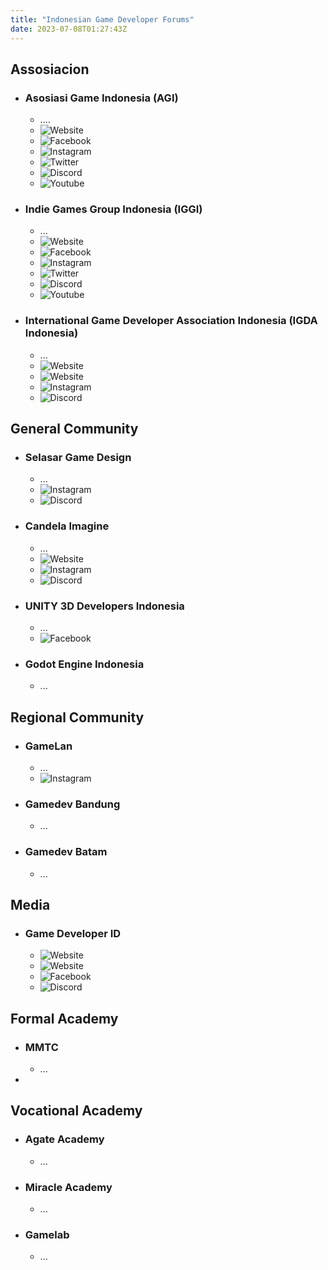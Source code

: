 ```yaml
---
title: "Indonesian Game Developer Forums"
date: 2023-07-08T01:27:43Z
---
```


## Assosiacion
- ### Asosiasi Game Indonesia (AGI)
  - ....
  -  ![Website](https://img.shields.io/website?label=agi.or.id&style=flat-square&url=https://www.agi.or.id/&link=https://www.agi.or.id/)
  -  ![Facebook](https://img.shields.io/badge/follow-AsosiasiGameIndonesia-1877F2?logo=facebook&style=flat-square&link=https://facebook.com/AsosiasiGameIndonesia)
  -  ![Instagram](https://img.shields.io/badge/follow-@asosiasigame__id-E4405F?logo=instagram&style=flat-square&link=https://www.instagram.com/asosiasigame_id/)
  -  ![Twitter](https://img.shields.io/badge/follow-@asosiasigame__id-1D9BF0?logo=twitter&style=flat-square&link=https://twitter.com/intent/follow?screen_name=asosiasigame_id)
  -  ![Discord](https://img.shields.io/discord/475157694660214795?link=https://discord.gg/A9AhF5y&logo=discord&style=flat-square&label=https://discord.gg/A9AhF5y&color=5865F2)
  -   ![Youtube](https://img.shields.io/youtube/channel/subscribers/UCkPjm808TGpr_d7jMp7jeig?logo=youtube&style=flat-square&label=@AsosiasiGameIndonesia)
- ### Indie Games Group Indonesia (IGGI)
  - ...
  - ![Website](https://img.shields.io/website?label=linktr.ee/igg.indonesia&style=flat-square&url=https://linktr.ee/igg.indonesia&link=https://linktr.ee/igg.indonesia) 
  - ![Facebook](https://img.shields.io/badge/follow-iggindonesia-1877F2?logo=facebook&style=flat-square&link=https://www.facebook.com/iggindonesia) 
  - ![Instagram](https://img.shields.io/badge/follow-@igg_indonesia-E4405F?logo=instagram&style=flat-square&link=https://instagram.com/igg_indonesia) 
  - ![Twitter](https://img.shields.io/badge/follow-@igg_indonesia-1D9BF0?logo=twitter&style=flat-square&link=https://twitter.com/intent/follow?screen_name=igg_indonesia) 
  - ![Discord](https://img.shields.io/discord/930459320800399390?link=https://discord.gg/igg-indonesia&logo=discord&style=flat-square&label=discord.gg/igg-indonesia&color=5865F2) 
  - ![Youtube](https://img.shields.io/youtube/channel/subscribers/UCV7k0V1mNVLIiAvnqQUnCMQ?logo=youtube&style=flat-square&label=@@indiegamesgroupindonesia)
- ### International Game Developer Association Indonesia (IGDA Indonesia)
  - ...
  - ![Website](https://img.shields.io/website?label=linktr.ee/IGDAIndonesia&style=flat-square&url=https://linktr.ee/IGDAIndonesia&link=https://linktr.ee/IGDAIndonesia) 
  - ![Website](https://img.shields.io/website?label=igda.org/chapters/indonesia/&style=flat-square&url=https://igda.org/chapters/indonesia/&link=https://igda.org/chapters/indonesia/)
  - ![Instagram](https://img.shields.io/badge/follow-@indonesiaigda-E4405F?logo=instagram&style=flat-square&link=https://instagram.com/indonesiaigda)
  - ![Discord](https://img.shields.io/discord/894575538071552032?link=https://discord.gg/T6XqRSgrSy&logo=discord&style=flat-square&label=discord.gg/T6XqRSgrSy&color=5865F2)

## General Community
- ### Selasar Game Design
  - ...
  - ![Instagram](https://img.shields.io/badge/follow-@selasargamedesign-E4405F?logo=instagram&style=flat-square&link=https://instagram.com/selasargamedesign)
  - ![Discord](https://img.shields.io/discord/1096456366199160852?link=https://discord.gg/84yDbnS5nn&logo=discord&style=flat-square&label=discord.gg/84yDbnS5nn&color=5865F2)
- ### Candela Imagine
  - ...
  - ![Website](https://img.shields.io/website?label=candelaimagine.com&style=flat-square&url=https://candelaimagine.com&link=https://candelaimagine.com)
  - ![Instagram](https://img.shields.io/badge/follow-@candela.imagine_id-E4405F?logo=instagram&style=flat-square&link=https://instagram.com/candela.imagine_id)
  - ![Discord](https://img.shields.io/discord/649590305619705887?link=https://discord.gg/hw7F8vG3t3&logo=discord&style=flat-square&label=discord.gg/hw7F8vG3t3&color=5865F2)
- ### UNITY 3D Developers Indonesia
  - ...
  - ![Facebook](https://img.shields.io/badge/join-UNITY3D.INDONESIAN.GAME.DEVELOPERS-1877F2?logo=facebook&style=flat-square&link=https://www.facebook.com/groups/UNITY3D.INDONESIAN.GAME.DEVELOPERS/)
- ### Godot Engine Indonesia
  - ...

## Regional Community
- ### GameLan
  - ...
  - ![Instagram](https://img.shields.io/badge/follow-@gamelan.yk-E4405F?logo=instagram&style=flat-square&link=https://instagram.com/gamelan.yk)
- ### Gamedev Bandung
  - ...
- ### Gamedev Batam
  - ...

## Media
- ### Game Developer ID
  - ![Website](https://img.shields.io/website?label=gamedeveloper.id&style=flat-square&url=https://gamedeveloper.id&link=https://gamedeveloper.id)
  - ![Website](https://img.shields.io/website?label=gimid.dev&style=flat-square&url=https://gimid.dev&link=https://gimid.dev)
  - ![Facebook](https://img.shields.io/badge/join-gamedevid-1877F2?logo=facebook&style=flat-square&link=https://www.facebook.com/groups/gamedevid/)
  - ![Discord](https://img.shields.io/discord/226382376555511809?link=https://discord.gg/fjBbJwS&logo=discord&style=flat-square&label=discord.gg/fjBbJwS&color=5865F2)

## Formal Academy
- ### MMTC
  - ...
- 

## Vocational Academy
- ### Agate Academy
  - ...
- ### Miracle Academy
  - ...
- ### Gamelab
  - ...
